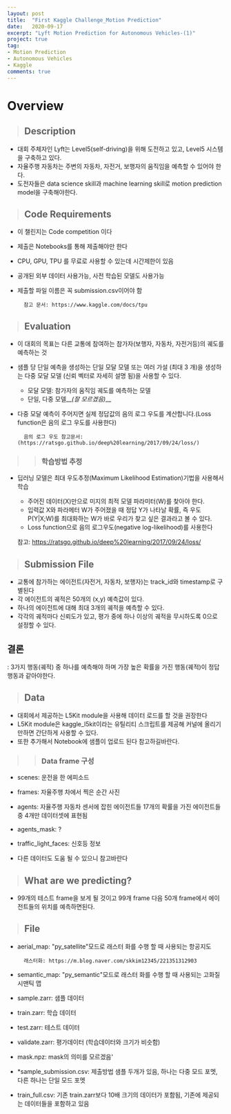 ```yaml
---
layout: post
title:  "First Kaggle Challenge_Motion Prediction"
date:   2020-09-17
excerpt: "Lyft Motion Prediction for Autonomous Vehicles-(1)"
project: true
tag:
- Motion Prediction
- Autonomous Vehicles
- Kaggle
comments: true
---
```





# __Overview__

> ## Description

- 대회 주체자인 Lyft는 Level5(self-driving)을 위해 도전하고 있고, Level5 시스템을 구축하고 있다.
- 자율주행 자동차는 주변의 자동차, 자전거, 보행자의 움직임을 예측할 수 있어야 한다.
- 도전자들은 data science skill과 machine learning skill로 motion prediction model을 구축해야한다.

>  ## Code Requirements

- 이 챌린지는 Code competition 이다
- 제출은 Notebooks를 통해 제출해야만 한다
- CPU, GPU, TPU 를 무료로 사용할 수 있는데 시간제한이 있음
- 공개된 외부 데이터 사용가능, 사전 학습된 모델도 사용가능
- 제출할 파일 이름은 꼭 submission.csv이어야 함

        참고 문서: https://www.kaggle.com/docs/tpu

>  ## Evaluation

- 이 대회의 목표는 다른 교통에 참여하는 참가자(보행자, 자동차, 자전거등)의 궤도를 예측하는 것
- 샘플 당 단일 예측을 생성하는 단일 모달 모델 또는 여러 가설 (최대 3 개)을 생성하는 다중 모달 모델 (신뢰 벡터로 자세히 설명 됨)을 사용할 수 있다.
    + 모달 모델: 참가자의 움직임 궤도를 예측하는 모델
    + 단일, 다중 모델__*(잘 모르겠음)*__

- 다중 모달 예측이 주어지면 실제 정답값의 음의 로그 우도를 계산합니다.(Loss function은 음의 로그 우도를 사용한다)

        음의 로그 우도 참고문서: (https://ratsgo.github.io/deep%20learning/2017/09/24/loss/)


>>  ### 학습방법 추정
- 딥러닝 모델은 최대 우도추정(Maximum Likelihood Estimation)기법을 사용해서 학습
    + 주어진 데이터(X)만으로 미지의 최적 모델 파라미터(W)를 찾아야 한다.
    + 입력값 X와 파라메터 W가 주어졌을 때 정답 Y가 나타날 확률, 즉 우도 P(Y|X;W)를 최대화하는 W가 바로 우리가 찾고 싶은 결과라고 볼 수 있다.

    - Loss function으로 음의 로그우도(negative log-likelihood)를 사용한다

    참고: https://ratsgo.github.io/deep%20learning/2017/09/24/loss/

>  ## Submission File

- 교통에 참가하는 에이전트(자전거, 자동차, 보행자)는 track_id와 timestamp로 구별된다
- 각 에이전트의 궤적은 50개의 (x,y) 예측값이 있다.
- 하나의 에이전트에 대해 최대 3개의 궤적을 예측할 수 있다. 
- 각각의 궤적마다 신뢰도가 있고, 평가 중에 하나 이상의 궤적을 무시하도록 0으로 설정할 수 있다.

## 결론

: 3가지 행동(궤적) 중 하나를 예측해야 하며 가장 높은 확률을 가진 행동(궤적)이 정답 행동과 같아야한다.


>  ## Data

- 대회에서 제공하는 L5Kit module을 사용해 데이터 로드를 할 것을 권장한다
- L5Kit module은 kaggle_l5kit이라는 유틸리티 스크립트를 제공해 커널에 올리기만하면 간단하게 사용할 수 있다.
- 또한 추가해서 Notebook에 샘플이 업로드 된다 참고하길바란다.

>>  ### Data frame 구성

- scenes: 운전을 한 에피소드
- frames: 자율주행 차에서 찍은 순간 사진
- agents: 자율주행 자동차 센서에 잡힌 에이전트들 17개의 확률을 가진 에이전트들 중 4개만 데이터셋에 표현됨
- agents_mask: ?
- traffic_light_faces: 신호등 정보

- 다른 데이터도 도움 될 수 있으니 참고바란다

> ## What are we predicting?

- 99개의 테스트 frame을 보게 될 것이고 99개 frame 다음 50개 frame에서 에이전트들의 위치를 예측하면된다.

> ## File

- aerial_map: "py_satellite"모드로 래스터 화를 수행 할 때 사용되는 항공지도
        
        래스터화: https://m.blog.naver.com/skkim12345/221351312903

- semantic_map: "py_semantic"모드로 래스터 화를 수행 할 때 사용되는 고화질 시맨틱 맵
- sample.zarr: 샘플 데이터
- train.zarr: 학습 데이터
- test.zarr: 테스트 데이터
- validate.zarr: 평가데이터 (학습데이터와 크기가 비슷함)
- mask.npz: mask의 의미를 모르겠음'
- *sample_submission.csv: 제출방법 샘플 두개가 있음, 하나는 다중 모드 포멧, 다른 하나는 단일 모드 포멧
- train_full.csv: 기존 train.zarr보다 10배 크기의 데이터가 포함됨, 기존에 제공되는 데이터들을 포함하고 있음

